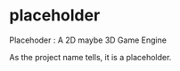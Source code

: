 # placeholder
Placehoder : A 2D maybe 3D Game Engine 

As the project name tells, it is a placeholder.


